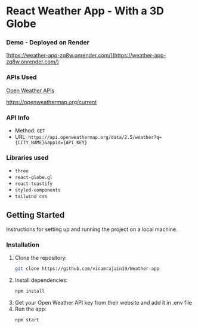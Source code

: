 # React Weather App - With a 3D Globe

### Demo - Deployed on Render

[https://weather-app-zq8w.onrender.com/](https://weather-app-zq8w.onrender.com/)

### APIs Used

[Open Weather APIs](https://openweathermap.org/)

https://openweathermap.org/current

### API Info

- Method: `GET`
- URL: `https://api.openweathermap.org/data/2.5/weather?q={CITY_NAME}&appid={API_KEY}`

### Libraries used

- `three`
- `react-globe.gl`
- `react-toastify`
- `styled-components`
- `tailwind css`

## Getting Started

Instructions for setting up and running the project on a local machine.

### Installation

1. Clone the repository:
   ```sh
   git clone https://github.com/vinamrajain19/Weather-app
2. Install dependencies:
   ```sh
   npm install
3. Get your Open Weather API key from their website and add it in .env file
4. Run the app:
   ```sh
   npm start
